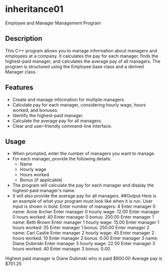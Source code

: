 # inheritance01
Employee and Manager Management Program
## Description
This C++ program allows you to manage information about managers and employees at a company. It calculates the pay for each manager, finds the highest-paid manager, and calculates the average pay of all managers. The program is structured using the Employee base class and a derived Manager class.

## Features
- Create and manage information for multiple managers.
- Calculate pay for each manager, considering hourly wage, hours worked, and bonuses.
- Identify the highest-paid manager.
- Calculate the average pay for all managers.
- Clear and user-friendly command-line interface.
## Usage
- When prompted, enter the number of managers you want to manage.
- For each manager, provide the following details:
  - Name
  - Hourly wage
  - Hours worked
  - Bonus (if applicable)
- The program will calculate the pay for each manager and display the highest-paid manager's name.
- It will also provide the average pay for all managers.
##Output
Here is an example of what your program must look like when it is run. User input is shown in bold. Enter number of managers: 4
Enter manager 0 name: Anne Archer
Enter manager 0 hourly wage: 12.00
Enter manager 0 hours worked: 40
Enter manager 0 bonus: 200.00
Enter manager 1 name: Beth Brown
Enter manager 1 hourly wage: 15.00
Enter manager 1 hours worked: 35
Enter manager 1 bonus: 250.00
Enter manager 2 name: Carl Castle
Enter manager 2 hourly wage: 45
Enter manager 2 hours worked: 10
Enter manager 2 bonus: 0.00
Enter manager 3 name: Diane Dubinski
Enter manager 3 hourly wage: 22.50
Enter manager 3 hours worked: 40
Enter manager 3 bonus: 0.00

Highest paid manager is Diane Dubinski who is paid $900.00 Average pay is $701.25
